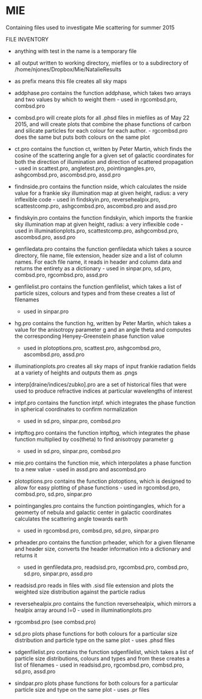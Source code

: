 # MIE
Containing files used to investigate Mie scattering for summer 2015

FILE INVENTORY
- anything with test in the name is a temporary file
- all output written to working directory, miefiles or to a subdirectory
  of /home/njones/Dropbox/Mie/NatalieResults
- as prefix means this file creates all sky maps

- addphase.pro contains the function addphase, which takes two arrays and
   two values by which to weight them
       - used in rgcombsd.pro, combsd.pro

- combsd.pro will create plots for all .phsd files in miefiles as of May 22
  2015, and will create plots that combine the phase functions of carbon 
  and silicate particles for each colour for each author.
      - rgcombsd.pro does the same but puts both colours on the same plot 

- ct.pro contains the function ct, written by Peter Martin, which finds the
  cosine of the scattering angle for a given set of galactic coordinates for
  both the direction of illumination and direction of scattered propagation
       - used in scattest.pro, angletest.pro, pointingangles.pro,
       ashgcombsd.pro, ascombsd.pro, assd.pro

- findnside.pro contains the function nside, which calculates the nside value
  for a frankie sky illumination map at given height, radius: 
  a very inflexible code
    	- used in findskyin.pro, reversehealpix.pro, scattestcomp.pro, 
	ashgcombsd.pro, ascombsd.pro and assd.pro

- findskyin.pro contains the function findskyin, which imports the frankie sky 
  illumination map at given height, radius: 
  a very inflexible code
    	 - used in illuminationplots.pro, scattestcomp.pro, ashgcombsd.pro,
	 ascombsd.pro, assd.pro

- genfiledata.pro contains the function genfiledata which takes a source
  directory, file name, file extension, header size and a list of column 
  names. For each file name, it reads in header and column data and returns
  the entirety as a dictionary
      - used in sinpar.pro, sd.pro, combsd.pro, rgcombsd.pro, assd.pro

- genfilelist.pro contains the function genfilelist, which takes a list of
  particle sizes, colours and types and from these creates a list of 
  filenames
	- used in sinpar.pro

- hg.pro contains the function hg, written by Peter Martin, which takes a value
  for the anisotropy parameter g and an angle theta and computes the
  corresponding Henyey-Greenstein phase function value
  	- used in plotoptions.pro, scattest.pro, ashgcombsd.pro, ascombsd.pro,
	assd.pro

- illuminationplots.pro creates all sky maps of input frankie radiation
  fields at a variety of heights and outputs them as .pngs

- interp[draine/indices/zubko].pro are a set of historical files that were
  used to produce refractive indices at particular wavelengths of interest

- intpf.pro contains the function intpf. which integrates the phase function in 
  spherical coordinates to confirm normalization
  	- used in sd.pro, sinpar.pro, combsd.pro

- intpftog.pro contains the function intpftog, which integrates the phase
  function multiplied by cos(theta) to find anisotropy parameter g
  	- used in sd.pro, sinpar.pro, combsd.pro

- mie.pro contains the function mie, which interpolates a phase function to
  a new value
    	- used in assd.pro and ascombsd.pro

- plotoptions.pro contains the function plotoptions, which is designed to allow
  for easy plotting of phase functions
      	- used in rgcombsd.pro, combsd.pro, sd.pro, sinpar.pro

- pointingangles.pro contains the function pointingangles, which for a geomerty
  of nebula and galactic center in galactic coordinates calculates the
  scattering angle towards earth
  	 - used in rgcombsd.pro, combsd.pro, sd.pro, sinpar.pro

- prheader.pro contains the function prheader, which for a given filename and
  header size, converts the header information into a dictionary and returns it
  	 - used in genfiledata.pro, readsisd.pro, rgcombsd.pro, combsd.pro,
	  sd.pro, sinpar.pro, assd.pro

- readsisd.pro reads in files with .sisd file extension and plots the weighted
  size distribution against the particle radius

- reversehealpix.pro contains the function reversehealpix, which mirrors a
  healpix array around l=0
  	  - used in illuminationplots.pro

- rgcombsd.pro (see combsd.pro)

- sd.pro plots phase functions for both colours for a particular size
  distribution and particle type on the same plot - uses .phsd files

- sdgenfilelist.pro contains the function sdgenfilelist, which takes a list of
  particle size distributions, colours and types and from these creates a 
  list of filenames
       - used in readsisd.pro, rgcombsd.pro, combsd.pro, sd.pro, assd.pro

- sindpar.pro plots phase functions for both colours for a particular particle 
  size and type on the same plot - uses .pr files